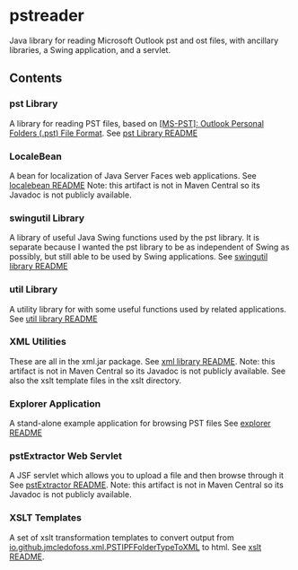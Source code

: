 # pstreader
Java library for reading Microsoft Outlook pst and ost files, with ancillary libraries, a Swing application, and a servlet.

## Contents
### pst Library
A library for reading PST files, based on [[MS-PST]: Outlook Personal Folders (.pst) File Format](https://docs.microsoft.com/en-us/openspecs/office_file_formats/ms-pst/141923d5-15ab-4ef1-a524-6dce75aae546).
See [pst Library README](pst/README.md)

### LocaleBean
A bean for localization of Java Server Faces web applications.
See [localebean README](localebean/README.md)
Note: this artifact is not in Maven Central so its Javadoc is not publicly available.

### swingutil Library
A library of useful Java Swing functions used by the pst library. It is separate because I wanted the pst library to be as independent of Swing as possibly, but still able to be used by Swing applications.
See [swingutil library README](swingutil/README.md)

### util Library
A utility library for with some useful functions used by related applications.
See [util library README](util/README.md)

### XML Utilities
These are all in the xml.jar package.
See [xml library README](xml/README.md).
Note: this artifact is not in Maven Central so its Javadoc is not publicly available.
See also the xslt template files in the xslt directory.

### Explorer Application
A stand-alone example application for browsing PST files
See [explorer README](explorer/README.md)

### pstExtractor Web Servlet
A JSF servlet which allows you to upload a file and then browse through it
See [pstExtractor README](pstExtractor/README.md).
Note: this artifact is not in Maven Central so its Javadoc is not publicly available.

### XSLT Templates
A set of xslt transformation templates to convert output from [io.github.jmcledofoss.xml.PSTIPFFolderTypeToXML](xml/src/main/io/github/jmcleodfoss/xml/PSTIPFFolderTypeToXML.java) to html.
See [xslt README](xslt/READM.md).
